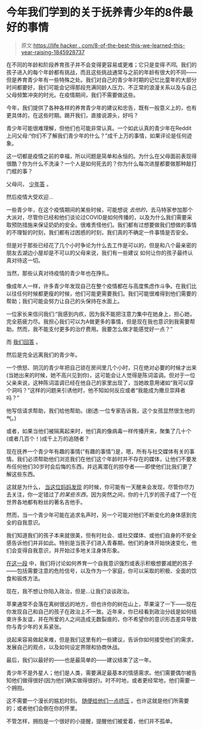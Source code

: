 # 今年我们学到的关于抚养青少年的8件最好的事情

> 原文:[https://life hacker . com/8-of-the-best-this-we-learned-this-year-raising-1845928737](https://lifehacker.com/8-of-the-best-things-we-learned-this-year-about-raising-1845928737)

在不同的年龄和阶段养育孩子并不会变得更容易或更难；它只是变得*不同*。我们的孩子进入的每个年龄都有挑战，而且这些挑战通常与之前的年龄有很大的不同——但是养育青少年有一些特殊之处。我们对自己的青少年时期的记忆比童年的大部分时间都要好，我们可能会记得那段充满同龄人压力、不正常的浪漫关系以及与自己父母频繁冲突的时光。在疫情期间，我们不需要做这些。

今年，我们提供了各种各样的养育青少年的建议和忠告，既有一般意义上的，也有更具体的，在这些时期。踢开我们，直接说源头，好吗？

青少年可能很难理解，但他们也可能非常认真。一个如此认真的青少年在Reddit 上问父母:“你们不了解我们青少年的什么？”成千上万的事情，如果评论是任何迹象。

这一切都是疫情之前的幸福，所以问题是简单和永恒的。为什么在父母面前表现得很酷？你为什么不洗澡？一个人是如何死去的？你为什么每次进屋都要做那种敲打门框的事？

父母问， [少年答](https://lifehacker.com/if-you-have-questions-about-teens-theyre-answering-the-1841470888) 。

然后疫情大受欢迎...

一些青少年，在这个疫情期间的某些时候，可能想说 *去他的*，去马特家参加那个大派对，尽管你已经和他们谈论过COVID是如何传播的，以及为什么我们需要采取预防措施来保证奶奶的安全。很难责怪他们。我们都有过想要做我们想做的事情的不理智的时刻，我们都有过困惑的时刻，我们真的不确定一件事情是否安全。

但是对于那些已经花了几个小时争论为什么去工作是可以的，但是和八个最亲密的朋友去湖边小屋却是不可以的父母来说，我们有一些建议 如何让你的孩子最终认真对待这一切。

当然，那些认真对待疫情的青少年也在挣扎。

像成年人一样，许多青少年发现自己在整个疫情都在与高度焦虑作斗争。在我们比以往任何时候都更瘦的时候，他们可能更需要我们。我们可能很难得到他们需要的帮助；我们可能会努力让自己的头保持在水面上。

一位家长来信问我们:“我感到内疚，因为我不能把注意力集中在她身上，担心她，完全筋疲力尽。我担心我们可以为A做更多的事情，但是现在我也意识到我需要帮助。然而，我不能支付更多的治疗费用。我要怎么做才能感觉好一点？”

而 [我们回答](https://lifehacker.com/im-parenting-an-anxious-child-during-the-pandemic-and-i-1845357185) 。

然后是完全远离我们的青少年。

一个愤怒、阴沉的青少年把自己锁在房间里几个小时，只在绝对必要的时候才出来(当她出来的时候，她不高兴见到你)，这可能会让人觉得是陈词滥调。但对于一位父亲来说，这种陈词滥调已经在他自己的家里出现了，当她故意用诸如“我可以穿个洞吗？”这样的问题来引诱他时，他不知如何反应或者“我能成为撒旦崇拜者吗？”

他写信请求帮助，我们给他帮助。(剧透:一位专家告诉我，这个女孩显然很生他的气。)

或者，如果当他们被隔离起来时，他们真的像病毒一样传播开来，聚集了几十个(或者几百个！)成千上万的追随者？

现在抚养一个青少年有趣的事情(“有趣的事情”)是，嗯，所有与社交媒体有关的事情。我们必须帮助他们浏览我们在他们这个年龄时并不存在的媒体，让他们不要发布任何他们30岁时会后悔的东西，并远离潜在的掠夺者——即使他们比我们更了解这些东西。

这就是为什么， [当这位妈妈发现](https://lifehacker.com/what-parents-should-know-about-teens-and-social-media-f-1842457127) 的时候，你可能有一天醒来会发现，尽管你尽力去关注，你一定错过了*的某些东西*，因为突然之间，你的十几岁的孩子成了一个在世界各地都有粉丝的著名吉他手。

然而，当一个青少年可能在追求名声时，另一个可能对他们不断变化的身体感到完全的自我意识。

我们知道我们的孩子本来就很美，但有时社会、或社交媒体、或他们自身的不安全感告诉他们并非如此。特别是当孩子们进入青春期，他们的身体开始快速变化，他们会变得自我意识，并开始过多地关注身体形象。

[在这一段](https://lifehacker.com/how-to-talk-to-teens-about-weight-loss-1844827538) 中，我们将讨论如何养育一个自我意识强烈或表示积极想要减肥的孩子——包括需要注意的危险信号，以及作为一个家庭，你可以采取的积极、全面的饮食和锻炼方法。

现在，我不想让你陷入政治，但是...让我们谈谈政治。

苹果通常不会落在离树很远的地方，但也许你的树在山上，苹果滚了一下——现在你发现自己和自己的孩子在政治上不一致。近年来，你已经看到政治分歧是如何结束许多友谊，并在所爱的人之间造成无数裂痕的，你不希望你的意识形态差异导致你与青少年的关系紧张。

说起来容易做起来难，但是我们这里有的一些建议，告诉你如何接受他们的需求，发展自己的观点，以及如何设定界限和协商休战。

最后，我们以最好的——也是最简单的——建议结束了这一年。

青少年不是外星人；他们是人类，需要满足最基本的情感需求。他们需要偶尔被告知他们做得很好(因为他们确实做得很好)。时不时地，或者更经常地，他们需要一个拥抱。

这不需要一个漫长的尴尬时刻。 [随便给他们一点挤压](https://lifehacker.com/your-teenager-needs-a-hug-right-now-1845349198) 。也许这就是他们所需要的；或者他们会倒在你的怀里。

不管怎样，拥抱是一个很好的小提醒，提醒他们被爱着，他们并不孤单。